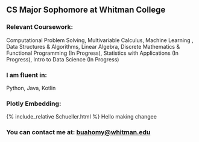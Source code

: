 
## CS Major Sophomore at Whitman College

### Relevant Coursework: 
Computational Problem Solving, Multivariable Calculus, Machine Learning , Data Structures &
Algorithms, Linear Algebra, Discrete Mathematics & Functional Programming (In Progress), Statistics with Applications (In Progress), Intro to Data Science (In Progress)

### I am fluent in: 
Python, Java, Kotlin

### Plotly Embedding: 
{% include_relative Schueller.html %}
Hello making changee

### You can contact me at: buahomy@whitman.edu
